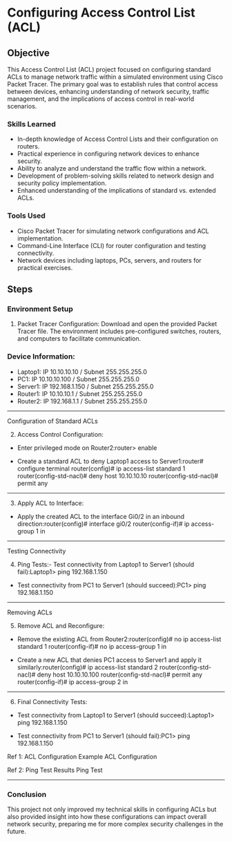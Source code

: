# Configuring Access Control List (ACL)

## Objective

This Access Control List (ACL) project focused on configuring standard ACLs to manage network traffic within a simulated environment using Cisco Packet Tracer. The primary goal was to establish rules that control access between devices, enhancing understanding of network security, traffic management, and the implications of access control in real-world scenarios.

### Skills Learned

- In-depth knowledge of Access Control Lists and their configuration on routers.
- Practical experience in configuring network devices to enhance security.
- Ability to analyze and understand the traffic flow within a network.
- Development of problem-solving skills related to network design and security policy implementation.
- Enhanced understanding of the implications of standard vs. extended ACLs.

### Tools Used

- Cisco Packet Tracer for simulating network configurations and ACL implementation.
- Command-Line Interface (CLI) for router configuration and testing connectivity.
- Network devices including laptops, PCs, servers, and routers for practical exercises.

## Steps

### Environment Setup

1. Packet Tracer Configuration: Download and open the provided Packet Tracer file. The environment includes pre-configured switches, routers, and computers to facilitate communication.

### Device Information:

- Laptop1: IP 10.10.10.10 / Subnet 255.255.255.0
- PC1: IP 10.10.10.100 / Subnet 255.255.255.0
- Server1: IP 192.168.1.150 / Subnet 255.255.255.0
- Router1: IP 10.10.10.1 / Subnet 255.255.255.0
- Router2: IP 192.168.1.1 / Subnet 255.255.255.0

--- 

Configuration of Standard ACLs

2. Access Control Configuration:

- Enter privileged mode on Router2:router> enable


- Create a standard ACL to deny Laptop1 access to Server1:router# configure terminal
router(config)# ip access-list standard 1
router(config-std-nacl)# deny host 10.10.10.10
router(config-std-nacl)# permit any

---

3. Apply ACL to Interface:

- Apply the created ACL to the interface Gi0/2 in an inbound direction:router(config)# interface gi0/2
router(config-if)# ip access-group 1 in

---

Testing Connectivity

4. Ping Tests:- Test connectivity from Laptop1 to Server1 (should fail):Laptop1> ping 192.168.1.150


- Test connectivity from PC1 to Server1 (should succeed):PC1> ping 192.168.1.150

---

Removing ACLs

5. Remove ACL and Reconfigure:

- Remove the existing ACL from Router2:router(config)# no ip access-list standard 1
router(config-if)# no ip access-group 1 in


- Create a new ACL that denies PC1 access to Server1 and apply it similarly:router(config)# ip access-list standard 2
router(config-std-nacl)# deny host 10.10.10.100
router(config-std-nacl)# permit any
router(config-if)# ip access-group 2 in

---

6. Final Connectivity Tests:

- Test connectivity from Laptop1 to Server1 (should succeed):Laptop1> ping 192.168.1.150


- Test connectivity from PC1 to Server1 (should fail):PC1> ping 192.168.1.150


Ref 1: ACL Configuration Example
ACL Configuration

Ref 2: Ping Test Results
Ping Test

---

### Conclusion

This project not only improved my technical skills in configuring ACLs but also provided insight into how these configurations can impact overall network security, preparing me for more complex security challenges in the future.
